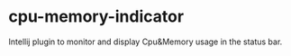 # cpu-memory-indicator

Intellij plugin to monitor and display Cpu&amp;Memory usage in the status bar.
